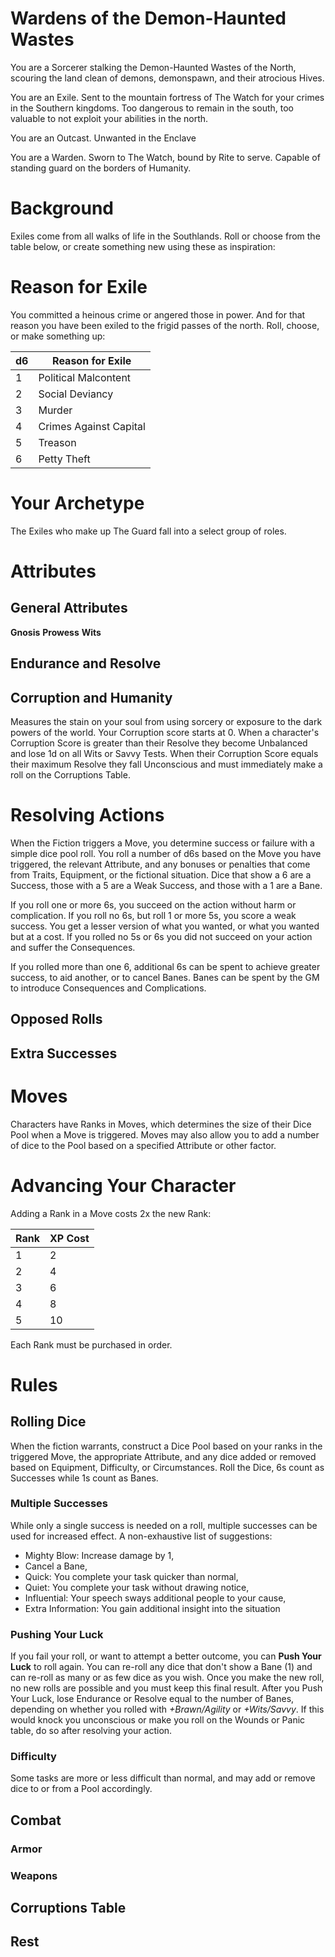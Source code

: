 # Wardens of the Demon-Haunted Wastes
You are a Sorcerer stalking the Demon-Haunted Wastes of the North, scouring the land clean of demons, demonspawn, and their atrocious Hives.

You are an Exile. Sent to the mountain fortress of The Watch for your crimes in the Southern kingdoms. Too dangerous to remain in the south, too valuable to not exploit your abilities in the north.

You are an Outcast. Unwanted in the Enclave

You are a Warden. Sworn to The Watch, bound by Rite to serve. Capable of standing guard on the borders of Humanity.


# Background
Exiles come from all walks of life in the Southlands. Roll or choose from the table below, or create something new using these as inspiration:


# Reason for Exile
You committed a heinous crime or angered those in power. And for that reason you have been exiled to the frigid passes of the north. Roll, choose, or make something up:

| d6 | Reason for Exile |
| -- | ---------------- |
| 1 | Political Malcontent |
| 2 | Social Deviancy |
| 3 | Murder |
| 4 | Crimes Against Capital |
| 5 | Treason |
| 6 | Petty Theft |

# Your Archetype
The Exiles who make up The Guard fall into a select group of roles.

# Attributes

## General Attributes 
**Gnosis**
**Prowess**
**Wits**

## Endurance and Resolve 
## Corruption and Humanity
Measures the stain on your soul from using sorcery or exposure to the dark powers of the world. Your Corruption score starts at 0. When a character's Corruption Score is greater than their Resolve they become Unbalanced and lose 1d on all Wits or Savvy Tests. When their Corruption Score equals their maximum Resolve they fall Unconscious and must immediately make a roll on the Corruptions Table.

# Resolving Actions
When the Fiction triggers a Move, you determine success or failure with a simple dice pool roll. You roll a number of d6s based on the Move you have triggered, the relevant Attribute, and any bonuses or penalties that come from Traits, Equipment, or the fictional situation. Dice that show a 6 are a Success, those with a 5 are a Weak Success, and those with a 1 are a Bane.

If you roll one or more 6s, you succeed on the action without harm or complication. If you roll no 6s, but roll 1 or more 5s, you score a weak success. You get a lesser version of what you wanted, or what you wanted but at a cost. If you rolled no 5s or 6s you did not succeed on your action and suffer the Consequences.

If you rolled more than one 6, additional 6s can be spent to achieve greater success, to aid another, or to cancel Banes. Banes can be spent by the GM to introduce Consequences and Complications.

## Opposed Rolls

## Extra Successes

# Moves
Characters have Ranks in Moves, which determines the size of their Dice Pool when a Move is triggered.  Moves may also allow you to add a number of dice to the Pool based on a specified Attribute or other factor. 


# Advancing Your Character
Adding a Rank in a Move costs 2x the new Rank:

| Rank | XP Cost |
| ---- | ------- |
| 1 | 2 |
| 2 | 4 |
| 3 | 6 |
| 4 | 8 |
| 5 | 10 |

Each Rank must be purchased in order.

# Rules
## Rolling Dice
When the fiction warrants, construct a Dice Pool based on your ranks in the triggered Move, the appropriate Attribute, and any dice added or removed based on Equipment, Difficulty, or Circumstances. Roll the Dice, 6s count as Successes while 1s count as Banes.

### Multiple Successes
While only a single success is needed on a roll, multiple successes can be used for increased effect. A non-exhaustive list of suggestions:
- Mighty Blow: Increase damage by 1,  
- Cancel a Bane,  
- Quick: You complete your task quicker than normal,
- Quiet: You complete your task without drawing notice,  
- Influential: Your speech sways additional people to your cause,  
- Extra Information: You gain additional insight into the situation

### Pushing Your Luck
If you fail your roll, or want to attempt a better outcome, you can **Push Your Luck** to roll again. You can re-roll any dice that don't show a Bane (1) and can re-roll as many or as few dice as you wish. Once you make the new roll, no new rolls are possible and you must keep this final result. After you Push Your Luck, lose Endurance or Resolve equal to the number of Banes, depending on whether you rolled with *+Brawn/Agility* or *+Wits/Savvy*. If this would knock you unconscious or make you roll on the Wounds or Panic table, do so after resolving your action.

### Difficulty
Some tasks are more or less difficult than normal, and may add or remove dice to or from a Pool accordingly.

## Combat

### Armor

### Weapons

## Corruptions Table

## Rest

